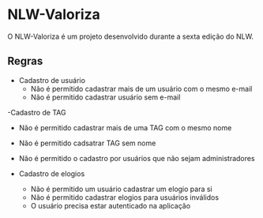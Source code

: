 # NLW-Valoriza
O NLW-Valoriza é um projeto desenvolvido durante a sexta edição do NLW.

## Regras
- Cadastro de usuário
  - Não é permitido cadastrar mais de um usuário com o mesmo e-mail
  - Não é permitido cadastrar usuário sem e-mail

-Cadastro de TAG
  - Não é permitido cadastrar mais de uma TAG com o mesmo nome
  - Não é permitido cadsatrar TAG sem nome
  - Não é permitido o cadastro por usuários que não sejam administradores

- Cadastro de elogios
  - Não é permitido um usuário cadastrar um elogio para si
  - Não é permitido cadastrar elogios para usuários inválidos
  - O usuário precisa estar autenticado na aplicação